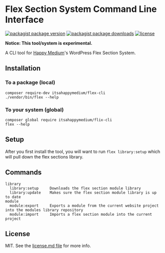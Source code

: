 # Flex Section System Command Line Interface

[![packagist package version](https://img.shields.io/packagist/v/itsahappymedium/flex-cli.svg?style=flat-square)](https://packagist.org/packages/itsahappymedium/flex-cli)
[![packagist package downloads](https://img.shields.io/packagist/dt/itsahappymedium/flex-cli.svg?style=flat-square)](https://packagist.org/packages/itsahappymedium/flex-cli)
[![license](https://img.shields.io/github/license/itsahappymedium/flex-cli.svg?style=flat-square)](license.md)

**Notice: This tool/system is experimental.**

A CLI tool for [Happy Medium](https://itsahappymedium.com)'s WordPress Flex Section System.


## Installation

### To a package (local)

```
composer require-dev itsahappymedium/flex-cli
./vendor/bin/flex --help
```

### To your system (global)

```
composer global require itsahappymedium/flix-cli
flex --help
```


## Setup

After you first install the tool, you will want to run `flex library:setup` which will pull down the flex sections library.


## Commands

```
library
  library:setup     Downloads the flex section module library
  library:update    Makes sure the flex section module library is up to date
module
  module:export     Exports a module from the current website project into the modules library repository
  module:import     Imports a flex section module into the current project
```


## License

MIT. See the [license.md file](license.md) for more info.